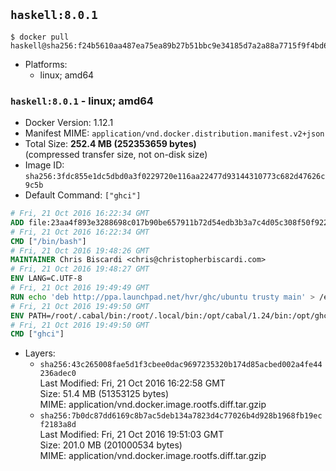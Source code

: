 ## `haskell:8.0.1`

```console
$ docker pull haskell@sha256:f24b5610aa487ea75ea89b27b51bbc9e34185d7a2a88a7715f9f4bd6e076c4a0
```

-	Platforms:
	-	linux; amd64

### `haskell:8.0.1` - linux; amd64

-	Docker Version: 1.12.1
-	Manifest MIME: `application/vnd.docker.distribution.manifest.v2+json`
-	Total Size: **252.4 MB (252353659 bytes)**  
	(compressed transfer size, not on-disk size)
-	Image ID: `sha256:3fdc855e1dc5dbd0a3f0229720e116aa22477d93144310773c682d47626c9c5b`
-	Default Command: `["ghci"]`

```dockerfile
# Fri, 21 Oct 2016 16:22:34 GMT
ADD file:23aa4f893e3288698c017b90be657911b72d54edb3b3a7c4d05c308f50f9228f in / 
# Fri, 21 Oct 2016 16:22:34 GMT
CMD ["/bin/bash"]
# Fri, 21 Oct 2016 19:48:26 GMT
MAINTAINER Chris Biscardi <chris@christopherbiscardi.com>
# Fri, 21 Oct 2016 19:48:27 GMT
ENV LANG=C.UTF-8
# Fri, 21 Oct 2016 19:49:49 GMT
RUN echo 'deb http://ppa.launchpad.net/hvr/ghc/ubuntu trusty main' > /etc/apt/sources.list.d/ghc.list &&     echo 'deb http://download.fpcomplete.com/debian/jessie stable main'| tee /etc/apt/sources.list.d/fpco.list &&     apt-key adv --keyserver keyserver.ubuntu.com --recv-keys F6F88286 &&     apt-key adv --keyserver keyserver.ubuntu.com --recv-keys C5705533DA4F78D8664B5DC0575159689BEFB442 &&     apt-get update &&     apt-get install -y --no-install-recommends cabal-install-1.24 ghc-8.0.1 happy-1.19.5 alex-3.1.7             stack zlib1g-dev libtinfo-dev libsqlite3-0 libsqlite3-dev ca-certificates g++ git &&     rm -rf /var/lib/apt/lists/*
# Fri, 21 Oct 2016 19:49:50 GMT
ENV PATH=/root/.cabal/bin:/root/.local/bin:/opt/cabal/1.24/bin:/opt/ghc/8.0.1/bin:/opt/happy/1.19.5/bin:/opt/alex/3.1.7/bin:/usr/local/sbin:/usr/local/bin:/usr/sbin:/usr/bin:/sbin:/bin
# Fri, 21 Oct 2016 19:49:50 GMT
CMD ["ghci"]
```

-	Layers:
	-	`sha256:43c265008fae5d1f3cbee0dac9697235320b174d85acbed002a4fe44236adec0`  
		Last Modified: Fri, 21 Oct 2016 16:22:58 GMT  
		Size: 51.4 MB (51353125 bytes)  
		MIME: application/vnd.docker.image.rootfs.diff.tar.gzip
	-	`sha256:7b0dc87dd6169c8b7ac5deb134a7823d4c77026b4d928b1968fb19ecf2183a8d`  
		Last Modified: Fri, 21 Oct 2016 19:51:03 GMT  
		Size: 201.0 MB (201000534 bytes)  
		MIME: application/vnd.docker.image.rootfs.diff.tar.gzip
